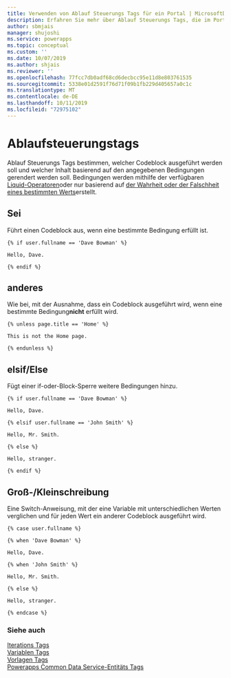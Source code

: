 ```yaml
---
title: Verwenden von Ablauf Steuerungs Tags für ein Portal | MicrosoftDocs
description: Erfahren Sie mehr über Ablauf Steuerungs Tags, die im Portal verfügbar sind.
author: sbmjais
manager: shujoshi
ms.service: powerapps
ms.topic: conceptual
ms.custom: ''
ms.date: 10/07/2019
ms.author: shjais
ms.reviewer: ''
ms.openlocfilehash: 77fcc7db0adf68cd6decbcc95e11d8e803761535
ms.sourcegitcommit: 5338e01d2591f76d71f09b1fb229d405657a0c1c
ms.translationtype: MT
ms.contentlocale: de-DE
ms.lasthandoff: 10/11/2019
ms.locfileid: "72975102"
---
```

# <a name="control-flow-tags"></a>Ablaufsteuerungstags

Ablauf Steuerungs Tags bestimmen, welcher Codeblock ausgeführt werden soll und welcher Inhalt basierend auf den angegebenen Bedingungen gerendert werden soll. Bedingungen werden mithilfe der verfügbaren [Liquid-Operatoren](liquid-operators.md)oder nur basierend auf [der Wahrheit oder der Falschheit eines bestimmten Werts](liquid-conditional-operators.md)erstellt.  

## <a name="if"></a>Sei

Führt einen Codeblock aus, wenn eine bestimmte Bedingung erfüllt ist.

```
{% if user.fullname == 'Dave Bowman' %}

Hello, Dave.

{% endif %}
```

## <a name="unless"></a>anderes

Wie bei, mit der Ausnahme, dass ein Codeblock ausgeführt wird, wenn eine bestimmte Bedingung**nicht** erfüllt wird.

```
{% unless page.title == 'Home' %}

This is not the Home page.

{% endunless %}
```

## <a name="elsifelse"></a>elsif/Else

Fügt einer if-oder-Block-Sperre weitere Bedingungen hinzu.

```
{% if user.fullname == 'Dave Bowman' %}

Hello, Dave.

{% elsif user.fullname == 'John Smith' %}

Hello, Mr. Smith.

{% else %}

Hello, stranger.

{% endif %}
```

## <a name="casewhen"></a>Groß-/Kleinschreibung

Eine Switch-Anweisung, mit der eine Variable mit unterschiedlichen Werten verglichen und für jeden Wert ein anderer Codeblock ausgeführt wird.

```
{% case user.fullname %}

{% when 'Dave Bowman' %}

Hello, Dave.

{% when 'John Smith' %}

Hello, Mr. Smith.

{% else %}

Hello, stranger.

{% endcase %}
```

### <a name="see-also"></a>Siehe auch

[Iterations Tags](iteration-tags.md)<br>
[Variablen Tags](variable-tags.md)<br>
[Vorlagen Tags](template-tags.md)<br>
[Powerapps Common Data Service-Entitäts Tags](portals-entity-tags.md)
